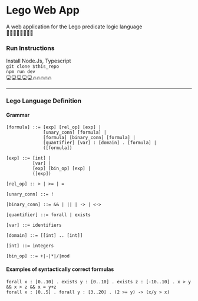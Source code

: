 # Lego Web App
A web application for the Lego predicate logic language   
:dragon::dragon::dragon::dragon::dragon::dragon::dragon::dragon:

### Run Instructions 
Install Node.Js, Typescript  
`git clone $this_repo`  
`npm run dev`  
:computer::computer::computer::computer::computer::fire::fire::fire::fire::fire:

---

### Lego Language Definition 

#### Grammar

````
[formula] ::= [exp] [rel_op] [exp] |    
              [unary_conn] [formula] |    
              [formula] [binary_conn] [formula] |  
              [quantifier] [var] : [domain] . [formula] |   
              ([formula])  

[exp] ::= [int] |    
          [var] |      
          [exp] [bin_op] [exp] |     
          ([exp]) 
          
[rel_op] :: > | >= | =  

[unary_conn] ::= !   

[binary_conn] ::= && | || | -> | <->

[quantifier] ::= forall | exists

[var] ::= identifiers

[domain] ::= [[int] .. [int]]

[int] ::= integers

[bin_op] ::= +|-|*|/|mod
````

#### Examples of syntactically correct formulas 

````
forall x : [0..10] . exists y : [0..10] . exists z : [-10..10] . x > y && x > z && x = y+z 
forall x : [0..5] . forall y : [3..20] . (2 >= y) -> (x/y > x)
````
